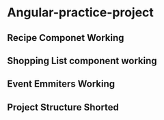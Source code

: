 # Angular-practice-project                                                 
## Recipe Componet Working
## Shopping List component working
## Event Emmiters Working
## Project Structure Shorted 